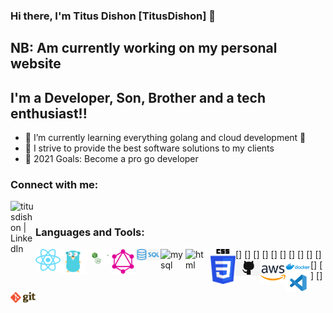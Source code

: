 ### Hi there, I'm Titus Dishon [TitusDishon] 👋

## NB: Am currently working on my personal website

## I'm a Developer, Son, Brother and a tech enthusiast!!

- 🌱 I’m currently learning everything golang and cloud development 🤣
- 👯 I strive to provide the best software solutions to my clients
- 🥅 2021 Goals: Become a pro go developer

### Connect with me:

[<img align="left" alt="titusdishon | LinkedIn" width="40px" src="https://cdn.jsdelivr.net/npm/simple-icons@v3/icons/linkedin.svg" />][linkedin]

<br />

### Languages and Tools:

[<img align="left" alt="React js" width="40px" src="https://raw.githubusercontent.com/titusdishon/titusdishon/master/react.svg" />]
[<img align="left" alt="Go" width="40px" src="https://raw.githubusercontent.com/titusdishon/titusdishon/master/go.svg" />]
[<img align="left" alt="Node js" width="40px" src="https://raw.githubusercontent.com/titusdishon/titusdishon/master/nodejs.svg" />]
[<img align="left" alt="Graphql" width="40px" src="https://raw.githubusercontent.com/titusdishon/titusdishon/master/graphql.svg" />]
[<img align="left" alt="SQL" width="40px" src="https://raw.githubusercontent.com/titusdishon/titusdishon/master/sql.png" />]
[<img align="left" alt="mysql" width="40px" src="https://raw.githubusercontent.com/titusdishon/titusdishon/master/mysql" />]
[<img align="left" alt="html" width="40px" src="https://raw.githubusercontent.com/titusdishon/titusdishon/master/html.phn" />]
[<img align="left" alt="css3" width="40px" src="https://raw.githubusercontent.com/titusdishon/titusdishon/master/css.png" />]
[<img align="left" alt="github" width="40px" src="https://raw.githubusercontent.com/titusdishon/titusdishon/master/github.png" />]
[<img align="left" alt="aws" width="40px" src="https://raw.githubusercontent.com/titusdishon/titusdishon/master/aws.png" />]
[<img align="left" alt="docker" width="40px" src="https://raw.githubusercontent.com/titusdishon/titusdishon/master/docker.png" />]
[<img align="left" alt="vscode" width="40px" src="https://raw.githubusercontent.com/titusdishon/titusdishon/master/vscode.png" />]
[<img align="left" alt="Git" width="40px" src="https://raw.githubusercontent.com/titusdishon/titusdishon/master/git.png" />]

<br />
<br />

[linkedin]: https://www.linkedin.com/in/titus-dishon-862289104
